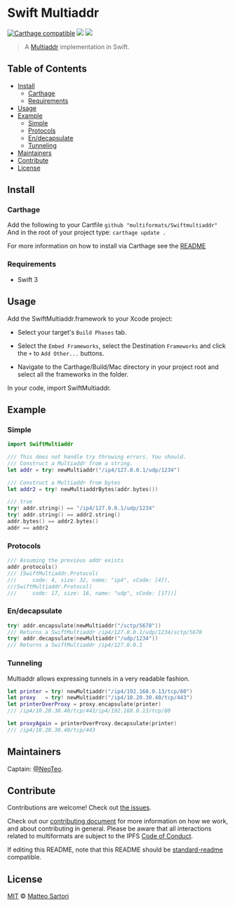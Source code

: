 Swift Multiaddr
===============

[![Carthage compatible](https://img.shields.io/badge/Carthage-compatible-4BC51D.svg?style=flat)](https://github.com/Carthage/Carthage)
[![](https://img.shields.io/badge/project-multiformats-blue.svg?style=flat-square)](http://github.com/multiformats/multiformats)
[![](https://img.shields.io/badge/freenode-%23ipfs-blue.svg?style=flat-square)](http://webchat.freenode.net/?channels=%23ipfs)

> A [Multiaddr](https://github.com/jbenet/multiaddr) implementation in Swift.

## Table of Contents

- [Install](#install)
  - [Carthage](#carthage)
  - [Requirements](#requirements)
- [Usage](#usage)
- [Example](#example)
  - [Simple](#simple)
  - [Protocols](#protocols)
  - [En/decapsulate](#endecapsulate)
  - [Tunneling](#tunneling)
- [Maintainers](#maintainers)
- [Contribute](#contribute)
- [License](#license)

## Install

### Carthage

Add the following to your Cartfile
	`github "multiformats/Swiftmultiaddr"`
And in the root of your project type:
	`carthage update .`

For more information on how to install via Carthage see the [README](https://github.com/Carthage/Carthage#adding-frameworks-to-an-application)

### Requirements

- Swift 3

## Usage

Add the SwiftMultiaddr.framework to your Xcode project:
- Select your target's `Build Phases` tab.

- Select the `Embed Frameworks`, select the Destination `Frameworks` and click the `+` to `Add Other...` buttons.

- Navigate to the Carthage/Build/Mac directory in your project root and select all the frameworks in the folder.

In your code, import SwiftMultiaddr.
## Example
### Simple
```Swift
import SwiftMultiaddr

/// This does not handle try throwing errors. You should.
/// Construct a Multiaddr from a string.
let addr = try! newMultiaddr("/ip4/127.0.0.1/udp/1234")

/// Construct a Multiaddr from bytes
let addr2 = try! newMultiaddrBytes(addr.bytes())

/// true
try! addr.string() == "/ip4/127.0.0.1/udp/1234"
try! addr.string() == addr2.string()
addr.bytes() == addr2.bytes()
addr == addr2
```

### Protocols
```Swift
/// Assuming the previous addr exists
addr.protocols()
/// [SwiftMultiaddr.Protocol(
///		code: 4, size: 32, name: "ip4", vCode: [4]), 
///SwiftMultiaddr.Protocol(
///		code: 17, size: 16, name: "udp", vCode: [17])] 
```

### En/decapsulate
```Swift
try! addr.encapsulate(newMultiaddr("/sctp/5678"))
/// Returns a SwiftMultiaddr /ip4/127.0.0.1/udp/1234/sctp/5678
try! addr.decapsulate(newMultiaddr("/udp/1234"))
/// Returns a SwiftMultiaddr /ip4/127.0.0.1
```

### Tunneling
Multiaddr allows expressing tunnels in a very readable fashion.
```Swift
let printer = try! newMultiaddr("/ip4/192.168.0.13/tcp/80")
let proxy   = try! newMultiaddr("/ip4/10.20.30.40/tcp/443")
let printerOverProxy = proxy.encapsulate(printer)
/// /ip4/10.20.30.40/tcp/443/ip4/192.168.0.13/tcp/80

let proxyAgain = printerOverProxy.decapsulate(printer) 
/// /ip4/10.20.30.40/tcp/443
```

## Maintainers

Captain: [@NeoTeo](https://github.com/NeoTeo).

## Contribute

Contributions are welcome! Check out [the issues](//github.com/multiformats/SwiftMultiaddr/issues).

Check out our [contributing document](https://github.com/multiformats/multiformats/blob/master/contributing.md) for more information on how we work, and about contributing in general. Please be aware that all interactions related to multiformats are subject to the IPFS [Code of Conduct](https://github.com/ipfs/community/blob/master/code-of-conduct.md).

If editing this README, note that this README should be [standard-readme](//github.com/RichardLitt/standard-readme) compatible.

## License

[MIT](LICENSE) © [Matteo Sartori](//github.com/NeoTeo)
